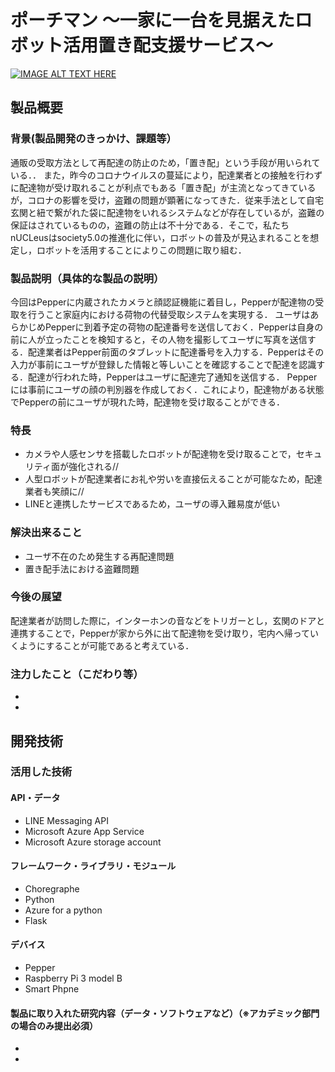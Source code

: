 # ポーチマン 〜一家に一台を見据えたロボット活用置き配支援サービス〜

[![IMAGE ALT TEXT HERE](https://jphacks.com/wp-content/uploads/2020/09/JPHACKS2020_ogp.jpg)](https://www.youtube.com/watch?v=G5rULR53uMk)

## 製品概要
### 背景(製品開発のきっかけ、課題等）
通販の受取方法として再配達の防止のため，「置き配」という手段が用いられている．．
また，昨今のコロナウイルスの蔓延により，配達業者との接触を行わずに配達物が受け取れることが利点でもある「置き配」が主流となってきているが，コロナの影響を受け，盗難の問題が顕著になってきた．従来手法として自宅玄関と紐で繋がれた袋に配達物をいれるシステムなどが存在しているが，盗難の保証はされているものの，盗難の防止は不十分である．そこで，私たちnUCLeusはsociety5.0の推進化に伴い，ロボットの普及が見込まれることを想定し，ロボットを活用することによりこの問題に取り組む．

### 製品説明（具体的な製品の説明）
今回はPepperに内蔵されたカメラと顔認証機能に着目し，Pepperが配達物の受取を行うこと家庭内における荷物の代替受取システムを実現する．
ユーザはあらかじめPepperに到着予定の荷物の配達番号を送信しておく．Pepperは自身の前に人が立ったことを検知すると，その人物を撮影してユーザに写真を送信する．配達業者はPepper前面のタブレットに配達番号を入力する．Pepperはその入力が事前にユーザが登録した情報と等しいことを確認することで配達を認識する．配達が行われた時，Pepperはユーザに配達完了通知を送信する．
Pepperには事前にユーザの顔の判別器を作成しておく．これにより，配達物がある状態でPepperの前にユーザが現れた時，配達物を受け取ることができる．

### 特長
* カメラや人感センサを搭載したロボットが配達物を受け取ることで，セキュリティ面が強化される//
* 人型ロボットが配達業者にお礼や労いを直接伝えることが可能なため，配達業者も笑顔に//
* LINEと連携したサービスであるため，ユーザの導入難易度が低い

### 解決出来ること
* ユーザ不在のため発生する再配達問題
* 置き配手法における盗難問題

### 今後の展望
配達業者が訪問した際に，インターホンの音などをトリガーとし，玄関のドアと連携することで，Pepperが家から外に出て配達物を受け取り，宅内へ帰っていくようにすることが可能であると考えている．
### 注力したこと（こだわり等）
* 
* 

## 開発技術
### 活用した技術
#### API・データ
* LINE Messaging API
* Microsoft Azure App Service
* Microsoft Azure storage account

#### フレームワーク・ライブラリ・モジュール
* Choregraphe
* Python
* Azure for a python
* Flask

#### デバイス
* Pepper
* Raspberry Pi 3 model B
* Smart Phpne


#### 製品に取り入れた研究内容（データ・ソフトウェアなど）（※アカデミック部門の場合のみ提出必須）
* 
* 
